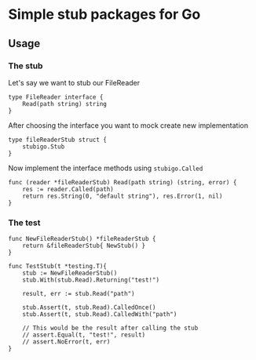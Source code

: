 # Simple stub packages for Go

## Usage
### The stub
Let's say we want to stub our FileReader
```golang
type FileReader interface {
    Read(path string) string
}    
``` 
After choosing the interface you want to mock create new implementation
```golang
type fileReaderStub struct {
    stubigo.Stub
}
```
Now implement the interface methods using `stubigo.Called`
```
func (reader *fileReaderStub) Read(path string) (string, error) {
    res := reader.Called(path)
    return res.String(0, "default string"), res.Error(1, nil)
}
```
### The test

```golang
func NewFileReaderStub() *fileReaderStub {
    return &fileReaderStub{ NewStub() }
}

func TestStub(t *testing.T){
    stub := NewFileReaderStub()
    stub.With(stub.Read).Returning("test!")

    result, err := stub.Read("path")

    stub.Assert(t, stub.Read).CalledOnce()
    stub.Assert(t, stub.Read).CalledWith("path")

    // This would be the result after calling the stub 
    // assert.Equal(t, "test!", result)
    // assert.NoError(t, err)
}
```